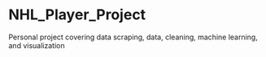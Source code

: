 # NHL_Player_Project
Personal project covering data scraping, data, cleaning, machine learning, and visualization
